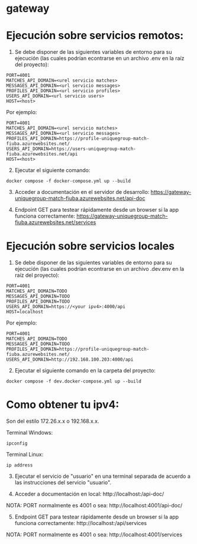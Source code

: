 # gateway

# Ejecución sobre servicios remotos:

1) Se debe disponer de las siguientes variables de entorno para su ejecución (las cuales podrían
econtrarse en un archivo .env en la raíz del proyecto):

```
PORT=4001
MATCHES_API_DOMAIN=<urel servicio matches>
MESSAGES_API_DOMAIN=<url servicio messages>
PROFILES_API_DOMAIN=<url servicio profiles>
USERS_API_DOMAIN=<url servicio users>
HOST=<host>
```
Por ejemplo:

```
PORT=4001
MATCHES_API_DOMAIN=<urel servicio matches>
MESSAGES_API_DOMAIN=<url servicio messages>
PROFILES_API_DOMAIN=https://profile-uniquegroup-match-fiuba.azurewebsites.net/
USERS_API_DOMAIN=https://users-uniquegroup-match-fiuba.azurewebsites.net/api
HOST=<host>
```

2) Ejecutar el siguiente comando:

```
docker compose -f docker-compose.yml up --build
```
3) Acceder a documentación en el servidor de desarrollo: https://gateway-uniquegroup-match-fiuba.azurewebsites.net/api-doc

4) Endpoint GET para testear rápidamente desde un browser si la app funciona correctamente: https://gateway-uniquegroup-match-fiuba.azurewebsites.net/services

# Ejecución sobre servicios locales 

1) Se debe disponer de las siguientes variables de entorno para su ejecución (las cuales podrían
econtrarse en un archivo .dev.env en la raíz del proyecto):

```
PORT=4001
MATCHES_API_DOMAIN=TODO
MESSAGES_API_DOMAIN=TODO
PROFILES_API_DOMAIN=TODO
USERS_API_DOMAIN=https://<your ipv4>:4000/api
HOST=localhost
```
Por ejemplo:

```
PORT=4001
MATCHES_API_DOMAIN=TODO
MESSAGES_API_DOMAIN=TODO
PROFILES_API_DOMAIN=https://profile-uniquegroup-match-fiuba.azurewebsites.net/
USERS_API_DOMAIN=http://192.168.100.203:4000/api

```
2) Ejecutar el siguiente comando en la carpeta del proyecto:

```
docker compose -f dev.docker-compose.yml up --build
```

# Como obtener tu ipv4:

Son del estilo 172.26.x.x o 192.168.x.x.

Terminal Windows:

```
ipconfig
```

Terminal Linux:

```
ip address
```

3) Ejecutar el servicio de "usuario" en una terminal separada de acuerdo a las instrucciones del servicio 
"usuario".

4) Acceder a documentación en local: http://localhost:<PORT>/api-doc/

NOTA: PORT normalmente es 4001 o sea: http://localhost:4001/api-doc/

5) Endpoint GET para testear rápidamente desde un browser si la app funciona correctamente: http://localhost:<PORT>/api/services

NOTA: PORT normalmente es 4001 o sea: http://localhost:4001/services